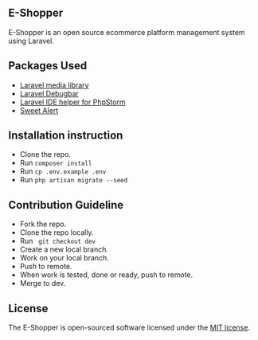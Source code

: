 ## E-Shopper

E-Shopper is an open source ecommerce platform management system using Laravel.
## Packages Used
- [Laravel media library](https://github.com/spatie/laravel-medialibrary)
- [Laravel Debugbar](https://github.com/barryvdh/laravel-debugbar)
- [Laravel IDE helper for PhpStorm](https://github.com/barryvdh/laravel-ide-helper)
- [Sweet Alert](https://github.com/realrashid/sweet-alert)

## Installation instruction

- Clone the repo.
- Run `composer install`
- Run `cp .env.example .env`
- Run `php artisan migrate --seed`

## Contribution Guideline

- Fork the repo.
- Clone the repo locally.
- Run ` git checkout dev`
-  Create a new local branch.
- Work on your local branch.
- Push to remote.
- When work is tested, done or ready, push to remote.
- Merge to dev.

## License

The E-Shopper is open-sourced software licensed under the [MIT license](https://opensource.org/licenses/MIT).
